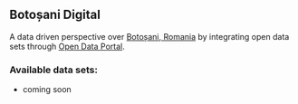 ## Botoșani Digital
A data driven perspective over [Botoșani, Romania][1] by integrating open data sets through [Open Data Portal][2].

### Available data sets:
* coming soon

[1]: <https://en.wikipedia.org/wiki/Boto%C8%99ani> "Botoșani, Romania"
[2]: <https://oras.digital> "Iași Open Data Portal"

